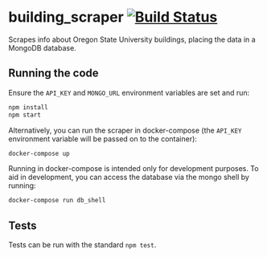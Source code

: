 # building_scraper [![Build Status](https://travis-ci.org/classmere/building_scraper.svg?branch=master)](https://travis-ci.org/classmere/building_scraper)
Scrapes info about Oregon State University buildings, placing the data in a
MongoDB database.

## Running the code
Ensure the `API_KEY` and `MONGO_URL` environment variables are set and run:

```bash
npm install
npm start
```

Alternatively, you can run the scraper in docker-compose (the `API_KEY`
environment variable will be passed on to the container):

```bash
docker-compose up
```

Running in docker-compose is intended only for development purposes. To aid in development, you can access the database via the mongo shell by running:

```bash
docker-compose run db_shell
```

## Tests
Tests can be run with the standard `npm test`.